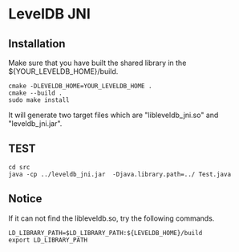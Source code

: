 # LevelDB JNI
## Installation

Make sure that you have built the shared library in the ${YOUR_LEVELDB_HOME}/build.

```shell
cmake -DLEVELDB_HOME=YOUR_LEVELDB_HOME .
cmake --build .
sudo make install
```

It will generate two target files which are "libleveldb_jni.so" and "leveldb_jni.jar".

## TEST
```shell
cd src
java -cp ../leveldb_jni.jar  -Djava.library.path=../ Test.java
```

## Notice
If it can not find the libleveldb.so, try the following commands.

```shell
LD_LIBRARY_PATH=$LD_LIBRARY_PATH:${LEVELDB_HOME}/build
export LD_LIBRARY_PATH
```